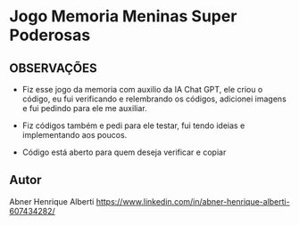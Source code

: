 # Jogo Memoria Meninas Super Poderosas

## OBSERVAÇÕES
* Fiz esse jogo da memoria com auxilio da IA Chat GPT, ele criou o código, eu fui verificando e relembrando os códigos, adicionei imagens e fui pedindo para ele me auxiliar.
* Fiz códigos também e pedi para ele testar, fui tendo ideias e implementando aos poucos.

* Código está aberto para quem deseja verificar e copiar

## Autor
Abner Henrique Alberti
https://www.linkedin.com/in/abner-henrique-alberti-607434282/

